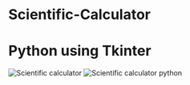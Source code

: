 # Scientific-Calculator
# Python using Tkinter
![Scientific calculator](https://user-images.githubusercontent.com/72095437/182020924-27caa62d-c2ee-455a-83b1-383c0067944a.png)
![Scientific calculator python](https://user-images.githubusercontent.com/72095437/182020930-aa8e9e3d-d4e3-4b1f-ab47-0f4556056ccf.png)

